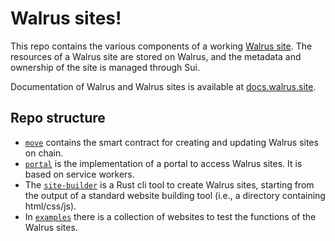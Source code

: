 # Walrus sites!

This repo contains the various components of a working [Walrus
site](https://docs.walrus.site/walrus-sites/intro.html). The resources of a Walrus site are stored
on Walrus, and the metadata and ownership of the site is managed through Sui.

Documentation of Walrus and Walrus sites is available at [docs.walrus.site](https://docs.walrus.site).

## Repo structure

- [`move`](./move/) contains the smart contract for creating and updating Walrus sites on chain.
- [`portal`](./portal/) is the implementation of a portal to access Walrus sites. It is based on
  service workers.
- The [`site-builder`](./site-builder/) is a Rust cli tool to create Walrus sites, starting from the
  output of a standard website building tool (i.e., a directory containing html/css/js).
- In [`examples`](./examples/) there is a collection of websites to test the functions of the Walrus
  sites.
